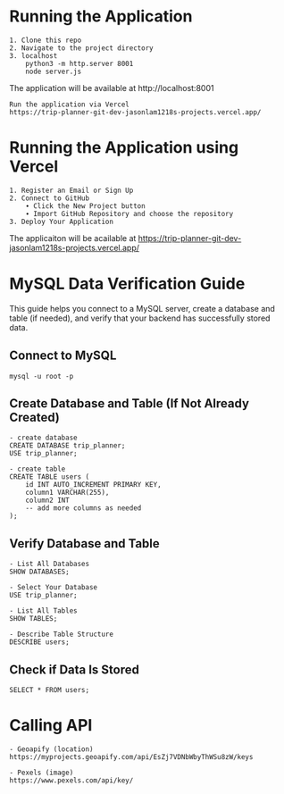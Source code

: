 # Running the Application
    1. Clone this repo
    2. Navigate to the project directory
    3. localhost
        python3 -m http.server 8001
        node server.js

The application will be available at http://localhost:8001

    Run the application via Vercel
    https://trip-planner-git-dev-jasonlam1218s-projects.vercel.app/

# Running the Application using Vercel
    1. Register an Email or Sign Up
    2. Connect to GitHub
        ∙ Click the New Project button
        ∙ Import GitHub Repository and choose the repository 
    3. Deploy Your Application

The applicaiton will be acailable at https://trip-planner-git-dev-jasonlam1218s-projects.vercel.app/

# MySQL Data Verification Guide
This guide helps you connect to a MySQL server, create a database and table (if needed), and verify that your backend has successfully stored data.

## Connect to MySQL
    mysql -u root -p

## Create Database and Table (If Not Already Created)
    - create database 
    CREATE DATABASE trip_planner;
    USE trip_planner;

    - create table
    CREATE TABLE users (
        id INT AUTO_INCREMENT PRIMARY KEY,
        column1 VARCHAR(255),
        column2 INT
        -- add more columns as needed
    );

## Verify Database and Table
    - List All Databases
    SHOW DATABASES;
    
    - Select Your Database
    USE trip_planner;
    
    - List All Tables
    SHOW TABLES;
    
    - Describe Table Structure
    DESCRIBE users;

## Check if Data Is Stored
    SELECT * FROM users;

# Calling API 
    - Geoapify (location)
    https://myprojects.geoapify.com/api/EsZj7VDNbWbyThWSu8zW/keys

    - Pexels (image)
    https://www.pexels.com/api/key/